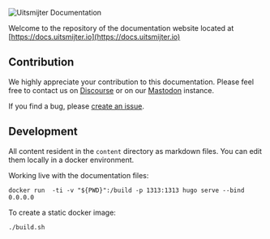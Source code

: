 ![Uitsmijter Documentation](themes/uitsmijter/static/uitsmijter-docs-horizontal-color.svg "Uitsmijter Documentation")

Welcome to the repository of the documentation website located 
at [https://docs.uitsmijter.io](https://docs.uitsmijter.io)

## Contribution
We highly appreciate your contribution to this documentation.
Please feel free to contact us on [Discourse](https://discourse.uitsmijter.io) or on our
[Mastodon](https://social.uitsmijter.io/public/local) instance.

If you find a bug, please [create an issue](https://github.com/uitsmijter/Documentation/issues/new).

## Development

All content resident in the `content` directory as markdown files.
You can edit them locally in a docker environment.

Working live with the documentation files:
```shell
docker run  -ti -v "${PWD}":/build -p 1313:1313 hugo serve --bind 0.0.0.0
```

To create a static docker image:
```shell
./build.sh
```
